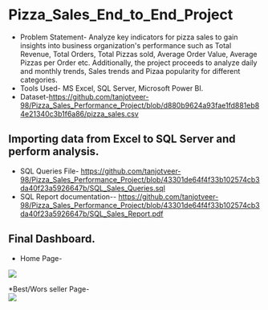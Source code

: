 # Pizza_Sales_End_to_End_Project
* Problem Statement- Analyze key indicators for pizza sales to gain insights into business organization's performance such as Total Revenue, Total Orders, Total Pizzas sold, Average Order Value, Average Pizzas per Order etc. Additionally, the project proceeds to analyze daily and monthly trends, Sales trends and Pizaa popularity for different categories.
* Tools Used- MS Excel, SQL Server, Microsoft Power BI.
* Dataset-https://github.com/tanjotveer-98/Pizza_Sales_Performance_Project/blob/d880b9624a93fae1fd881eb84e21340c3b1f6a86/pizza_sales.csv

## Importing data from Excel to SQL Server and perform analysis.
* SQL Queries File- https://github.com/tanjotveer-98/Pizza_Sales_Performance_Project/blob/43301de64f4f33b102574cb3da40f23a5926647b/SQL_Sales_Queries.sql </br>
* SQL Report documentation-- https://github.com/tanjotveer-98/Pizza_Sales_Performance_Project/blob/43301de64f4f33b102574cb3da40f23a5926647b/SQL_Sales_Report.pdf

## Final Dashboard.
* Home Page-</br>
<img src= "https://github.com/user-attachments/assets/d88d9648-e135-46f2-8ab5-5a8c8466952c">

*Best/Wors seller Page-<br/>
<img src= "https://github.com/user-attachments/assets/21b47ee9-37a5-402b-9528-acd1b51b6325">



